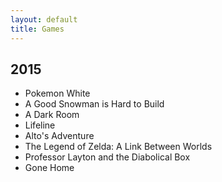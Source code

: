 ```yaml
---
layout: default
title: Games
---
```


## 2015

* Pokemon White
* A Good Snowman is Hard to Build
* A Dark Room
* Lifeline
* Alto's Adventure
* The Legend of Zelda: A Link Between Worlds
* Professor Layton and the Diabolical Box
* Gone Home
